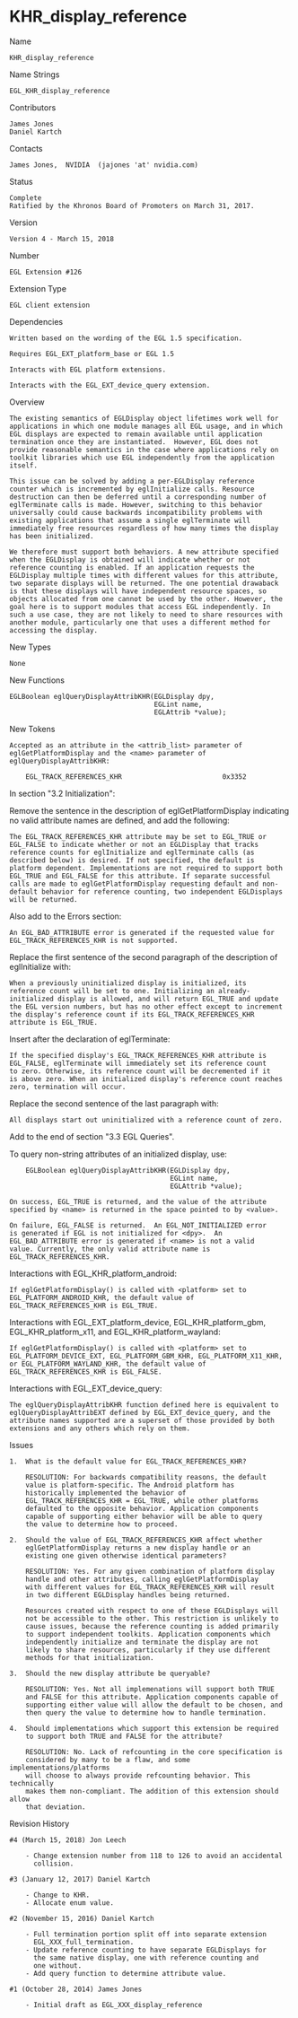 # KHR_display_reference

Name

    KHR_display_reference

Name Strings

    EGL_KHR_display_reference

Contributors

    James Jones
    Daniel Kartch

Contacts

    James Jones,  NVIDIA  (jajones 'at' nvidia.com)

Status

    Complete
    Ratified by the Khronos Board of Promoters on March 31, 2017.

Version

    Version 4 - March 15, 2018

Number

    EGL Extension #126

Extension Type

    EGL client extension

Dependencies

    Written based on the wording of the EGL 1.5 specification.

    Requires EGL_EXT_platform_base or EGL 1.5

    Interacts with EGL platform extensions.

    Interacts with the EGL_EXT_device_query extension.

Overview

    The existing semantics of EGLDisplay object lifetimes work well for
    applications in which one module manages all EGL usage, and in which
    EGL displays are expected to remain available until application
    termination once they are instantiated.  However, EGL does not
    provide reasonable semantics in the case where applications rely on
    toolkit libraries which use EGL independently from the application
    itself.

    This issue can be solved by adding a per-EGLDisplay reference
    counter which is incremented by eglInitialize calls. Resource
    destruction can then be deferred until a corresponding number of
    eglTerminate calls is made. However, switching to this behavior
    universally could cause backwards incompatibility problems with
    existing applications that assume a single eglTerminate will
    immediately free resources regardless of how many times the display
    has been initialized.

    We therefore must support both behaviors. A new attribute specified
    when the EGLDisplay is obtained will indicate whether or not
    reference counting is enabled. If an application requests the
    EGLDisplay multiple times with different values for this attribute,
    two separate displays will be returned. The one potential drawaback
    is that these displays will have independent resource spaces, so
    objects allocated from one cannot be used by the other. However, the
    goal here is to support modules that access EGL independently. In
    such a use case, they are not likely to need to share resources with
    another module, particularly one that uses a different method for
    accessing the display.

New Types

    None

New Functions

    EGLBoolean eglQueryDisplayAttribKHR(EGLDisplay dpy,
                                        EGLint name,
                                        EGLAttrib *value);

New Tokens

    Accepted as an attribute in the <attrib_list> parameter of
    eglGetPlatformDisplay and the <name> parameter of
    eglQueryDisplayAttribKHR:

        EGL_TRACK_REFERENCES_KHR                         0x3352

In section "3.2 Initialization":

Remove the sentence in the description of eglGetPlatformDisplay
indicating no valid attribute names are defined, and add the following:

    The EGL_TRACK_REFERENCES_KHR attribute may be set to EGL_TRUE or
    EGL_FALSE to indicate whether or not an EGLDisplay that tracks
    reference counts for eglInitialize and eglTerminate calls (as
    described below) is desired. If not specified, the default is
    platform dependent. Implementations are not required to support both
    EGL_TRUE and EGL_FALSE for this attribute. If separate successful
    calls are made to eglGetPlatformDisplay requesting default and non-
    default behavior for reference counting, two independent EGLDisplays
    will be returned.

Also add to the Errors section:

    An EGL_BAD_ATTRIBUTE error is generated if the requested value for
    EGL_TRACK_REFERENCES_KHR is not supported.

Replace the first sentence of the second paragraph of the description of
eglInitialize with:

    When a previously uninitialized display is initialized, its
    reference count will be set to one. Initializing an already-
    initialized display is allowed, and will return EGL_TRUE and update
    the EGL version numbers, but has no other effect except to increment
    the display's reference count if its EGL_TRACK_REFERENCES_KHR
    attribute is EGL_TRUE.

Insert after the declaration of eglTerminate:

    If the specified display's EGL_TRACK_REFERENCES_KHR attribute is
    EGL_FALSE, eglTerminate will immediately set its reference count
    to zero. Otherwise, its reference count will be decremented if it
    is above zero. When an initialized display's reference count reaches
    zero, termination will occur.

Replace the second sentence of the last paragraph with:

    All displays start out uninitialized with a reference count of zero.

Add to the end of section "3.3 EGL Queries".

   To query non-string attributes of an initialized display, use:

        EGLBoolean eglQueryDisplayAttribKHR(EGLDisplay dpy,
                                            EGLint name,
                                            EGLAttrib *value);

    On success, EGL_TRUE is returned, and the value of the attribute
    specified by <name> is returned in the space pointed to by <value>.

    On failure, EGL_FALSE is returned.  An EGL_NOT_INITIALIZED error
    is generated if EGL is not initialized for <dpy>.  An
    EGL_BAD_ATTRIBUTE error is generated if <name> is not a valid
    value. Currently, the only valid attribute name is
    EGL_TRACK_REFERENCES_KHR.

Interactions with EGL_KHR_platform_android:

    If eglGetPlatformDisplay() is called with <platform> set to
    EGL_PLATFORM_ANDROID_KHR, the default value of
    EGL_TRACK_REFERENCES_KHR is EGL_TRUE.

Interactions with EGL_EXT_platform_device, EGL_KHR_platform_gbm,
EGL_KHR_platform_x11, and EGL_KHR_platform_wayland:

    If eglGetPlatformDisplay() is called with <platform> set to
    EGL_PLATFORM_DEVICE_EXT, EGL_PLATFORM_GBM_KHR, EGL_PLATFORM_X11_KHR,
    or EGL_PLATFORM_WAYLAND_KHR, the default value of
    EGL_TRACK_REFERENCES_KHR is EGL_FALSE.

Interactions with EGL_EXT_device_query:

    The eglQueryDisplayAttribKHR function defined here is equivalent to
    eglQueryDisplayAttribEXT defined by EGL_EXT_device_query, and the
    attribute names supported are a superset of those provided by both
    extensions and any others which rely on them.

Issues

    1.  What is the default value for EGL_TRACK_REFERENCES_KHR?

        RESOLUTION: For backwards compatibility reasons, the default
        value is platform-specific. The Android platform has
        historically implemented the behavior of
        EGL_TRACK_REFERENCES_KHR = EGL_TRUE, while other platforms
        defaulted to the opposite behavior. Application components
        capable of supporting either behavior will be able to query
        the value to determine how to proceed.

    2.  Should the value of EGL_TRACK_REFERENCES_KHR affect whether
        eglGetPlatformDisplay returns a new display handle or an
        existing one given otherwise identical parameters?

        RESOLUTION: Yes. For any given combination of platform display
        handle and other attributes, calling eglGetPlatformDisplay
        with different values for EGL_TRACK_REFERENCES_KHR will result
        in two different EGLDisplay handles being returned.

        Resources created with respect to one of these EGLDisplays will
        not be accessible to the other. This restriction is unlikely to
        cause issues, because the reference counting is added primarily
        to support independent toolkits. Application components which
        independently initialize and terminate the display are not
        likely to share resources, particularly if they use different
        methods for that initialization.

    3.  Should the new display attribute be queryable?

        RESOLUTION: Yes. Not all implemenations will support both TRUE
        and FALSE for this attribute. Application components capable of
        supporting either value will allow the default to be chosen, and
        then query the value to determine how to handle termination.

    4.  Should implementations which support this extension be required
        to support both TRUE and FALSE for the attribute?

        RESOLUTION: No. Lack of refcounting in the core specification is
        considered by many to be a flaw, and some implementations/platforms
        will choose to always provide refcounting behavior. This technically
        makes them non-compliant. The addition of this extension should allow
        that deviation.

Revision History

    #4 (March 15, 2018) Jon Leech

        - Change extension number from 118 to 126 to avoid an accidental
          collision.

    #3 (January 12, 2017) Daniel Kartch

        - Change to KHR.
        - Allocate enum value.

    #2 (November 15, 2016) Daniel Kartch

        - Full termination portion split off into separate extension
          EGL_XXX_full_termination.
        - Update reference counting to have separate EGLDisplays for
          the same native display, one with reference counting and
          one without.
        - Add query function to determine attribute value.

    #1 (October 28, 2014) James Jones

        - Initial draft as EGL_XXX_display_reference
